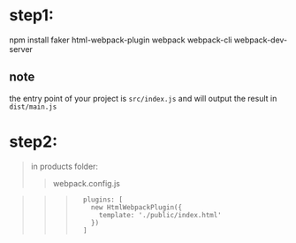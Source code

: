 # step1:
npm install faker html-webpack-plugin webpack webpack-cli webpack-dev-server

## note

  the entry point of your project is ```src/index.js``` and will output the result in ```dist/main.js```

# step2: 
  > in products folder:
  >
  > > webpack.config.js

  > > >  ```
  > > >    plugins: [
  > > >      new HtmlWebpackPlugin({
  > > >        template: './public/index.html'
  > > >      })
  > > >    ]
  > > >   ```
